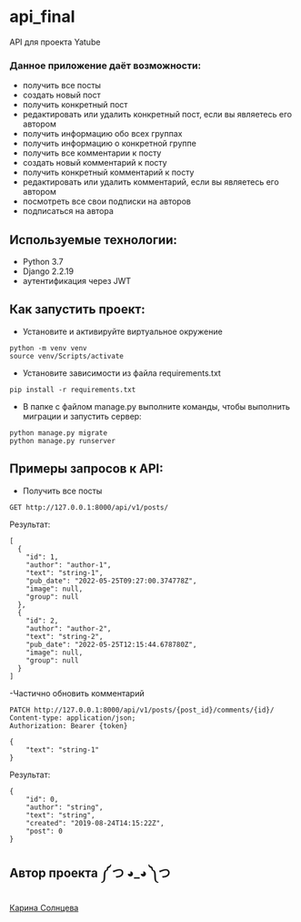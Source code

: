# api_final
API для проекта Yatube
### Данное приложение даёт **возможности**:
- получить все посты
- создать новый пост
- получить конкретный пост
- редактировать или удалить конкретный пост, если вы являетесь его автором
- получить информацию обо всех группах
- получить информацию о конкретной группе
- получить все комментарии к посту
- создать новый комментарий к посту
- получить конкретный комментарий к посту
- редактировать или удалить комментарий, если вы являетесь его автором
- посмотреть все свои подписки на авторов
- подписаться на автора

## Используемые технологии:
- Python 3.7
- Django 2.2.19
- аутентификация через JWT

## Как запустить проект:

- Установите и активируйте виртуальное окружение
```
python -m venv venv
source venv/Scripts/activate
``` 
- Установите зависимости из файла requirements.txt
```
pip install -r requirements.txt
```
- В папке с файлом manage.py выполните команды, чтобы выполнить миграции и запустить сервер:
```
python manage.py migrate
python manage.py runserver
```
## Примеры запросов к API:
- Получить все посты
```
GET http://127.0.0.1:8000/api/v1/posts/
```
Результат:
```
[
  {
    "id": 1,
    "author": "author-1",
    "text": "string-1",
    "pub_date": "2022-05-25T09:27:00.374778Z",
    "image": null,
    "group": null
  },
  {
    "id": 2,
    "author": "author-2",
    "text": "string-2",
    "pub_date": "2022-05-25T12:15:44.678780Z",
    "image": null,
    "group": null
  }
]
```
-Частично обновить комментарий
```
PATCH http://127.0.0.1:8000/api/v1/posts/{post_id}/comments/{id}/
Content-type: application/json;
Authorization: Bearer {token}

{
    "text": "string-1"
}
```
Результат:
```
{
    "id": 0,
    "author": "string",
    "text": "string",
    "created": "2019-08-24T14:15:22Z",
    "post": 0
}
```

## Автор проекта ༼ つ ◕_◕ ༽つ
[Карина Солнцева](https://vk.com/shapendus) 
